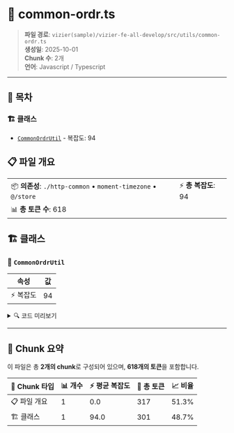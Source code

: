 # 📄 common-ordr.ts

> **파일 경로**: `vizier(sample)/vizier-fe-all-develop/src/utils/common-ordr.ts`  
> **생성일**: 2025-10-01  
> **Chunk 수**: 2개  
> **언어**: Javascript / Typescript
---

## 📑 목차

### 🏗️ 클래스
- [`CommonOrdrUtil`](#class-commonordrutil) - 복잡도: 94


## 📋 파일 개요

| | |
|--|--|
| 📦 **의존성**: `./http-common` • `moment-timezone` • `@/store` | ⚡ **총 복잡도**: 94 |
| 📊 **총 토큰 수**: 618 |  |



## 🏗️ 클래스

### <a id="class-commonordrutil"></a>🎯 `CommonOrdrUtil`

| 속성 | 값 |
|------|----|
| ⚡ 복잡도 | 94 |



<details>
<summary>🔍 코드 미리보기</summary>

```javascript
export class CommonOrdrUtil {
  public static getCurrentTime = () => {
    return moment(new Date()).tz("Asia/Seoul").format("YYYY-MM-DDTHH:mm:ss");
  };

  public static execute = async (
    mthd: string, // ex) GET
    uri: string, // ex) /api/ordr/ordrevetitem/v1/evetitemevet
    reqData: any
  ) => {
    let retVal;

    if (mthd === "GET") {
      let queryParam = "?";
      queryParam += CommonOrdrUtil.jsonToQueryString(reqData);
      retVal = await httpClient.get(uri + queryParam);
    } else if (mthd === "POST") {
      retVal = await httpClient.post(uri, reqData);
    } else if (mthd === "PUT") {
      retVal = await httpClient.put(uri, reqData);
    }

    if (retVal?.status === 200) {
      if (retVal?.data?.errorCode == "400") {
        await CommonOrdrUtil.showErrorAlert(ret...
```

**Chunk 정보**
- 🆔 **ID**: `213c312ecc6f`
- 📍 **라인**: 5-105
- 📊 **토큰**: 301
- 🏷️ **태그**: `class, javascript`

</details>

---




## 🧩 Chunk 요약

이 파일은 총 **2개의 chunk**로 구성되어 있으며, **618개의 토큰**을 포함합니다.

| 🧩 Chunk 타입 | 📊 개수 | ⚡ 평균 복잡도 | 📝 총 토큰 | 📈 비율 |
|---------------|--------|-------------|----------|--------|
| 📋 파일 개요 | 1 | 0.0 | 317 | 51.3% |
| 🏗️ 클래스 | 1 | 94.0 | 301 | 48.7% |

